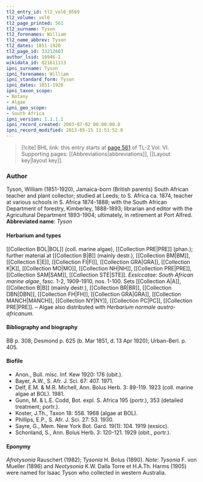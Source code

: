```yaml
---
tl2_entry_id: tl2_vol6_0569
tl2_volume: vol6
tl2_page_printed: 561
tl2_surname: Tyson
tl2_forenames: William
tl2_name_abbrev: Tyson
tl2_dates: 1851-1920
tl2_page_id: 33212603
author_lsid: 10946-1
wikidata_id: Q21611113
ipni_surname: Tyson
ipni_forenames: William
ipni_standard_form: Tyson
ipni_dates: 1851-1920
ipni_taxon_scope: 
- Botany
- Algae
ipni_geo_scope: 
- South Africa
ipni_version: 1.1.1.1
ipni_record_created: 2003-07-02 00:00:00.0
ipni_record_modified: 2013-05-15 11:51:52.0
---
```



> [!cite] BHL link: this entry starts at [page 561](https://www.biodiversitylibrary.org/page/33212603) of TL-2 Vol. VI.
> Supporting pages: [[Abbreviations|abbreviations]], [[Layout key|layout key]].

### Author

Tyson, William (1851-1920), Jamaica-born (British parents) South African teacher and plant collector; studied at Leeds; to S. Africa ca. 1874, teacher at various schools in S. Africa 1874-1888; with the South African Department of forestry, Kimberley, 1888-1893; librarian and editor with the Agricultural Department 1893-1904; ultimately, in retirement at Port Alfred. 
**Abbreviated name**: *Tyson*

#### Herbarium and types

[[Collection BOL|BOL]] (coll. marine algae), [[Collection PRE|PRE]] (phan.); further material at [[Collection B|B]] (mainly destr.), [[Collection BM|BM]], [[Collection E|E]], [[Collection FI|FI]], [[Collection GRA|GRA]], [[Collection K|K]], [[Collection MO|MO]], [[Collection NH|NH]], [[Collection PRE|PRE]], [[Collection SAM|SAM]], [[Collection STE|STE]].
*Exsiccatae*: *South African marine algae*, fasc. 1-2, 1909-1910, nos. 1-100. Sets [[Collection A|A]], [[Collection B|B]] (mainly destr.), [[Collection BR|BR]], [[Collection DBN|DBN]], [[Collection FH|FH]], [[Collection GRA|GRA]], [[Collection MANCH|MANCH]], [[Collection NY|NY]], [[Collection PC|PC]], [[Collection PRE|PRE]]. – Algae also distributed with *Herbarium normale austro-africanum*.

#### Bibliography and biography

BB p. 308; Desmond p. 625 (b. Mar 1851, d. 13 Apr 1920); Urban-Berl. p. 405.

#### Biofile

- Anon., Bull. misc. Inf. Kew 1920: 176 (obit.).
- Bayer, A.W., S. Afr. J. Sci. 67: 407. 1971.
- Delf, E.M. & M.R. Michell, Ann. Bolus Herb. 3: 89-119. 1923 (coll. marine algae at BOL). 1981.
- Gunn, M. & L.E. Codd, Bot. expl. S. Africa 195 (portr.), 353 (detailed treatment; portr.).
- Koster, J.Th., Taxon 18: 558. 1968 (algae at BOL).
- Phillips, E.P., S. Afr. J. Sci. 27: 53. 1930.
- Sayre, G., Mem. New York Bot. Gard. 19(1): 104. 1919 (exsicc).
- Schonland, S., Ann. Bolus Herb. 3: 120-121. 1929 (obit., portr.).

#### Eponymy

*Afrotysonia* Rauschert (1982); *Tysonia* H. Bolus (1890). *Note*: *Tysonia* F. von Mueller (1896) and *Neotysonia* K.W. Dalla Torre et H.A.Th. Harms (1905) were named for Isaac Tyson who collected in western Australia.

